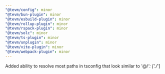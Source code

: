 ```yaml
---
"@tevm/config": minor
"@tevm/bun-plugin": minor
"@tevm/esbuild-plugin": minor
"@tevm/rollup-plugin": minor
"@tevm/rspack-plugin": minor
"@tevm/solc": minor
"@tevm/ts-plugin": minor
"@tevm/unplugin": minor
"@tevm/vite-plugin": minor
"@tevm/webpack-plugin": minor
---
```


Added ability to resolve most paths in tsconfig that look similar to '@/_': ['./_']
